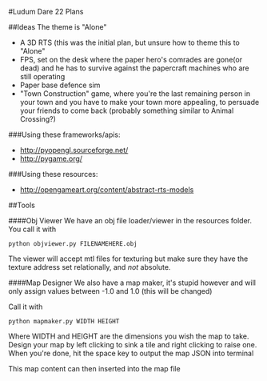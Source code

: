 #Ludum Dare 22 Plans

##Ideas
The theme is "Alone"

* A 3D RTS (this was the initial plan, but unsure how to theme this to "Alone"
* FPS, set on the desk where the paper hero's comrades are gone(or dead) and
	he has to survive against the papercraft machines who are still operating
* Paper base defence sim
* "Town Construction" game, where you're the last remaining person in your town and you have to make your town more appealing, to persuade your friends to come back (probably something similar to Animal Crossing?)

###Using these frameworks/apis:

* http://pyopengl.sourceforge.net/
* http://pygame.org/

###Using these resources:

* http://opengameart.org/content/abstract-rts-models

##Tools

####Obj Viewer
We have an obj file loader/viewer in the resources folder. You call it with
```
python objviewer.py FILENAMEHERE.obj
```

The viewer will accept mtl files for texturing but make sure they have the texture address set relationally, and *not* absolute.

####Map Designer
We also have a map maker, it's stupid however and will only assign values between -1.0 and 1.0 (this will be changed)

Call it with 
```
python mapmaker.py WIDTH HEIGHT
```

Where WIDTH and HEIGHT are the dimensions you wish the map to take. Design your map by left clicking to sink a
tile and right clicking to raise one. When you're done, hit the space key to output the map JSON into terminal

This map content can then inserted into the map file